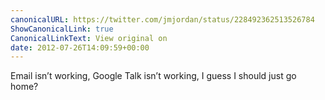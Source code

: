 ```yaml
---
canonicalURL: https://twitter.com/jmjordan/status/228492362513526784
ShowCanonicalLink: true
CanonicalLinkText: View original on
date: 2012-07-26T14:09:59+00:00
---
```

Email isn’t working, Google Talk isn’t working, I guess I should just go home?